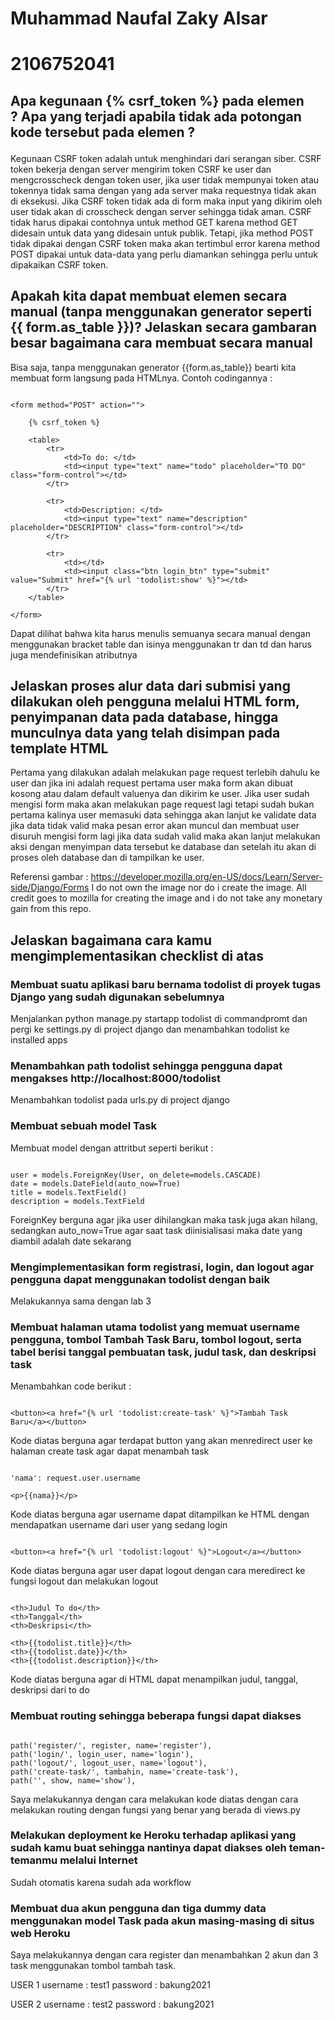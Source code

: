 # Muhammad Naufal Zaky Alsar
# 2106752041

## Apa kegunaan {% csrf_token %} pada elemen <form>? Apa yang terjadi apabila tidak ada potongan kode tersebut pada elemen <form>?

Kegunaan CSRF token adalah untuk menghindari dari serangan siber. CSRF token bekerja dengan server mengirim token CSRF ke user dan mengcrosscheck dengan token user, jika user tidak mempunyai token atau tokennya tidak sama dengan yang ada server maka requestnya tidak akan di eksekusi. Jika CSRF token tidak ada di form maka input yang dikirim oleh user tidak akan di crosscheck dengan server sehingga tidak aman. CSRF tidak harus dipakai contohnya untuk method GET karena method GET didesain untuk data yang didesain untuk publik. Tetapi, jika method POST tidak dipakai dengan CSRF token maka akan tertimbul error karena method POST dipakai untuk data-data yang perlu diamankan sehingga perlu untuk dipakaikan CSRF token.

## Apakah kita dapat membuat elemen <form> secara manual (tanpa menggunakan generator seperti {{ form.as_table }})? Jelaskan secara gambaran besar bagaimana cara membuat <form> secara manual

Bisa saja, tanpa menggunakan generator {{form.as_table}} bearti kita membuat form langsung pada HTMLnya. Contoh codingannya : 

```

<form method="POST" action="">

    {% csrf_token %}

    <table>
        <tr>
            <td>To do: </td>
            <td><input type="text" name="todo" placeholder="TO DO" class="form-control"></td>
        </tr>
                
        <tr>
            <td>Description: </td>
            <td><input type="text" name="description" placeholder="DESCRIPTION" class="form-control"></td>
        </tr>

        <tr>
            <td></td>
            <td><input class="btn login_btn" type="submit" value="Submit" href="{% url 'todolist:show' %}"></td>
        </tr>
    </table>
        
</form>

```

Dapat dilihat bahwa kita harus menulis semuanya secara manual dengan menggunakan bracket table dan isinya menggunakan tr dan td dan harus juga mendefinisikan atributnya

##  Jelaskan proses alur data dari submisi yang dilakukan oleh pengguna melalui HTML form, penyimpanan data pada database, hingga munculnya data yang telah disimpan pada template HTML

Pertama yang dilakukan adalah melakukan page request terlebih dahulu ke user dan jika ini adalah request pertama user maka form akan dibuat kosong atau dalam default valuenya dan dikirim ke user. Jika user sudah mengisi form maka akan melakukan page request lagi tetapi sudah bukan pertama kalinya user memasuki data sehingga akan lanjut ke validate data jika data tidak valid maka pesan error akan muncul dan membuat user disuruh mengisi form lagi jika data sudah valid maka akan lanjut melakukan aksi dengan menyimpan data tersebut ke database dan setelah itu akan di proses oleh database dan di tampilkan ke user.

Referensi gambar : https://developer.mozilla.org/en-US/docs/Learn/Server-side/Django/Forms
I do not own the image nor do i create the image. All credit goes to mozilla for creating the image and i do not take any monetary gain from this repo. 

##  Jelaskan bagaimana cara kamu mengimplementasikan checklist di atas

### Membuat suatu aplikasi baru bernama todolist di proyek tugas Django yang sudah digunakan sebelumnya

Menjalankan python manage.py startapp todolist di commandpromt dan pergi ke settings.py di project django dan menambahkan todolist ke installed apps

###  Menambahkan path todolist sehingga pengguna dapat mengakses http://localhost:8000/todolist

Menambahkan todolist pada urls.py di project django

### Membuat sebuah model Task

Membuat model dengan attritbut seperti berikut :

```

user = models.ForeignKey(User, on_delete=models.CASCADE)
date = models.DateField(auto_now=True)
title = models.TextField()
description = models.TextField

```

ForeignKey berguna agar jika user dihilangkan maka task juga akan hilang, sedangkan auto_now=True agar saat task diinisialisasi maka date yang diambil adalah date sekarang

### Mengimplementasikan form registrasi, login, dan logout agar pengguna dapat menggunakan todolist dengan baik

Melakukannya sama dengan lab 3

### Membuat halaman utama todolist yang memuat username pengguna, tombol Tambah Task Baru, tombol logout, serta tabel berisi tanggal pembuatan task, judul task, dan deskripsi task

Menambahkan code berikut :

```

<button><a href="{% url 'todolist:create-task' %}">Tambah Task Baru</a></button>

```

Kode diatas berguna agar terdapat button yang akan menredirect user ke halaman create task agar dapat menambah task

``` 

'nama': request.user.username

<p>{{nama}}</p>

```

Kode diatas berguna agar username dapat ditampilkan ke HTML dengan mendapatkan username dari user yang sedang login

```

<button><a href="{% url 'todolist:logout' %}">Logout</a></button>

```

Kode diatas berguna agar user dapat logout dengan cara meredirect ke fungsi logout dan melakukan logout

```

<th>Judul To do</th>
<th>Tanggal</th>
<th>Deskripsi</th>

<th>{{todolist.title}}</th>
<th>{{todolist.date}}</th>
<th>{{todolist.description}}</th>

```

Kode diatas berguna agar di HTML dapat menampilkan judul, tanggal, deskripsi dari to do

### Membuat routing sehingga beberapa fungsi dapat diakses

```

path('register/', register, name='register'),
path('login/', login_user, name='login'),
path('logout/', logout_user, name='logout'),
path('create-task/', tambahin, name='create-task'),
path('', show, name='show'),

```

Saya melakukannya dengan cara melakukan kode diatas dengan cara melakukan routing dengan fungsi yang benar yang berada di views.py

###  Melakukan deployment ke Heroku terhadap aplikasi yang sudah kamu buat sehingga nantinya dapat diakses oleh teman-temanmu melalui Internet

Sudah otomatis karena sudah ada workflow

### Membuat dua akun pengguna dan tiga dummy data menggunakan model Task pada akun masing-masing di situs web Heroku

Saya melakukannya dengan cara register dan menambahkan 2 akun dan 3 task menggunakan tombol tambah task.

USER 1
username : test1
password : bakung2021

USER 2
username : test2
password : bakung2021













